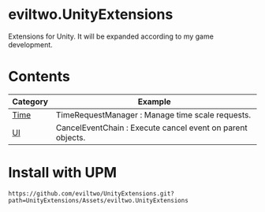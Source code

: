 # eviltwo.UnityExtensions
Extensions for Unity. It will be expanded according to my game development.

# Contents
|Category|Example|
|---|---|
|[Time](https://github.com/eviltwo/UnityExtensions/tree/main/UnityExtensions/Assets/eviltwo.UnityExtensions/Scripts/Runtime/Time)|TimeRequestManager : Manage time scale requests.|
|[UI](https://github.com/eviltwo/UnityExtensions/tree/main/UnityExtensions/Assets/eviltwo.UnityExtensions/Scripts/Runtime/UI)|CancelEventChain : Execute cancel event on parent objects.|

# Install with UPM
```
https://github.com/eviltwo/UnityExtensions.git?path=UnityExtensions/Assets/eviltwo.UnityExtensions
```
